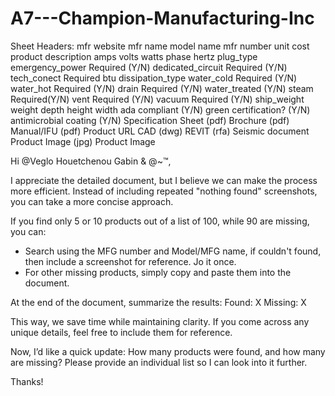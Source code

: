 # A7---Champion-Manufacturing-Inc


Sheet Headers:
mfr website
mfr name
model name
mfr number
unit cost
product description
amps
volts
watts
phase
hertz
plug_type
emergency_power Required (Y/N)
dedicated_circuit Required (Y/N)
tech_conect Required
btu 
dissipation_type
water_cold Required (Y/N)
water_hot  Required (Y/N)
drain Required (Y/N)
water_treated (Y/N)
steam  Required(Y/N)
vent  Required (Y/N)
vacuum Required (Y/N)
ship_weight
weight
depth
height
width
ada compliant (Y/N)
green certification? (Y/N)
antimicrobial coating (Y/N)
Specification Sheet (pdf)
Brochure (pdf)
Manual/IFU (pdf)
Product URL
CAD (dwg)
REVIT (rfa)
Seismic document
Product Image (jpg)
Product Image





Hi @Veglo Houetchenou Gabin & @~™,

I appreciate the detailed document, but I believe we can make the process more efficient. Instead of including repeated "nothing found" screenshots, you can take a more concise approach.

If you find only 5 or 10 products out of a list of 100, while 90 are missing, you can:

- Search using the MFG number and Model/MFG name, if couldn't found, then include a screenshot for reference. Jo it once.
- For other missing products, simply copy and paste them into the document.

At the end of the document, summarize the results:
Found: X
Missing: X

This way, we save time while maintaining clarity. If you come across any unique details, feel free to include them for reference.

Now, I’d like a quick update: How many products were found, and how many are missing? Please provide an individual list so I can look into it further.

Thanks!